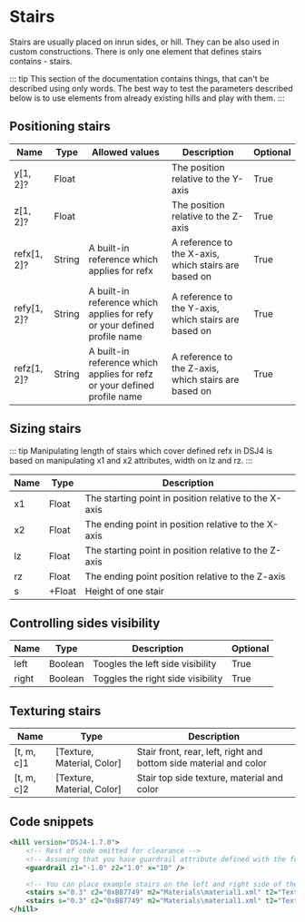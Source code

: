 # Stairs

Stairs are usually placed on inrun sides, or hill. They can be also used in custom constructions. There is only one element that defines stairs contains - stairs.

::: tip
This section of the documentation contains things, that can't be described using only words. The best way to test the parameters described below is to use elements from already existing hills and play with them.
:::

## Positioning stairs

| Name        | Type   | Allowed values                                                           | Description                                          | Optional |
| ----------- | ------ | ------------------------------------------------------------------------ | ---------------------------------------------------- | -------- |
| y[1, 2]?    | Float  |                                                                          | The position relative to the Y-axis                  | True     |
| z[1, 2]?    | Float  |                                                                          | The position relative to the Z-axis                  | True     |
| refx[1, 2]? | String | A built-in reference which applies for refx                              | A reference to the X-axis, which stairs are based on | True     |
| refy[1, 2]? | String | A built-in reference which applies for refy or your defined profile name | A reference to the Y-axis, which stairs are based on | True     |
| refz[1, 2]? | String | A built-in reference which applies for refz or your defined profile name | A reference to the Z-axis, which stairs are based on | True     |

## Sizing stairs

::: tip
Manipulating length of stairs which cover defined refx in DSJ4 is based on manipulating x1 and x2 attributes, width on lz and rz.
:::

| Name | Type   | Description                                           |
| ---- | ------ | ----------------------------------------------------- |
| x1   | Float  | The starting point in position relative to the X-axis |
| x2   | Float  | The ending point in position relative to the X-axis   |
| lz   | Float  | The starting point in position relative to the Z-axis |
| rz   | Float  | The ending point position relative to the Z-axis      |
| s    | +Float | Height of one stair                                   |

## Controlling sides visibility

| Name  | Type    | Description                       | Optional |
| ----- | ------- | --------------------------------- | -------- |
| left  | Boolean | Toogles the left side visibility  | True     |
| right | Boolean | Toggles the right side visibility | True     |

## Texturing stairs

| Name       | Type                       | Description                                                       |
| ---------- | -------------------------- | ----------------------------------------------------------------- |
| [t, m, c]1 | [Texture, Material, Color] | Stair front, rear, left, right and bottom side material and color |
| [t, m, c]2 | [Texture, Material, Color] | Stair top side texture, material and color                        |

## Code snippets

``` xml
<hill version="DSJ4-1.7.0">
    <!-- Rest of code omitted for clearance -->
    <!-- Assuming that you have guardrail attribute defined with the following parameters -->
    <guardrail z1="-1.0" z2="1.0" x="10" />

    <!-- You can place example stairs on the left and right side of the inrun using this snippet -->
    <stairs s="0.3" c2="0xB87749" m2="Materials\material1.xml" t2="Textures\wood2.png" c1="0x333333" m1="Materials\material1.xml" t1="Textures\rubbermat.png" rz="-2.0" lz="-1.0" d="0.3" x2="15.0" x1="0.0" refx2="inrun" refx1="inrun"/>
    <stairs s="0.3" c2="0xB87749" m2="Materials\material1.xml" t2="Textures\wood2.png" c1="0x333333" m1="Materials\material1.xml" t1="Textures\rubbermat.png" rz="1.0" lz="2.0" d="0.3" x2="15.0" x1="0.0" refx2="inrun" refx1="inrun"/>
</hill>
```
